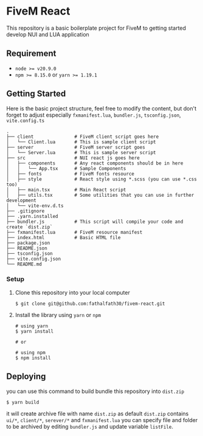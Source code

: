 # FiveM React

This repository is a basic boilerplate project for FiveM to getting started develop NUI and LUA application

## Requirement
- `node >= v20.9.0`
- `npm >= 8.15.0` or `yarn >= 1.19.1`

## Getting Started

Here is the basic project structure, feel free to modify the content, but don't forget to adjust especially `fxmanifest.lua`, `bundler.js`, `tsconfig.json`, `vite.config.ts`

```
.
├── client               # FiveM client script goes here
│   └── Client.lua       # This is sample client script
├── server               # FiveM server script goes
│   └── Server.lua       # This is sample server script
├── src                  # NUI react js goes here
│   ├── components       # Any react components should be in here
│   │   └── App.tsx      # Sample Components
│   ├── fonts            # FiveM fonts resource
│   ├── style            # React style using *.scss (you can use *.css too)
│   ├── main.tsx         # Main React script
│   ├── utils.tsx        # Some utilities that you can use in further development
│   └── vite-env.d.ts 
├── .gitignore
├── .yarn.installed
├── bundler.js           # This script will compile your code and create `dist.zip`
├── fxmanifest.lua       # FiveM resource manifest
├── index.html           # Basic HTML file
├── package.json
├── README.json
├── tsconfig.json
├── vite.config.json
└── README.md
```
### Setup

1. Clone this repository into your local computer
    ```shell
    $ git clone git@github.com:fathalfath30/fivem-react.git
    ```

2. Install the library using `yarn` or `npm`
   ```shell
   # using yarn
   $ yarn install

   # or

   # using npm
   $ npm install
   ```

## Deploying

you can use this command to build bundle this repository into `dist.zip` 

```shell
$ yarn build
```

it will create archive file with name `dist.zip` as default `dist.zip` contains `ui/*`, `client/*`, `serever/*` and `fxmanifest.lua` you can specify file and folder to be archived by editing `bundler.js` and update variable `listFile`.